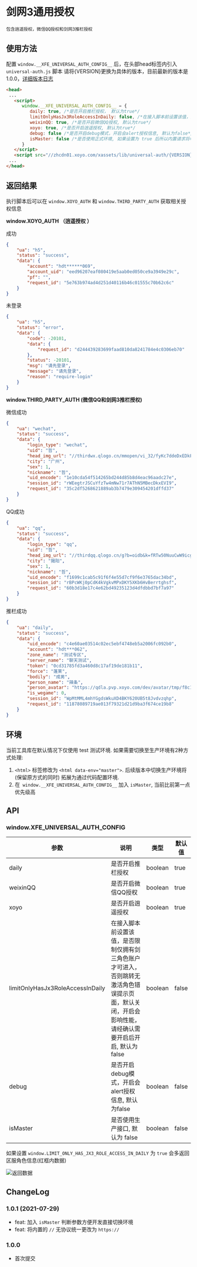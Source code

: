 # 剑网3通用授权
    包含逍遥授权，微信QQ授权和剑网3推栏授权

## 使用方法
配置 `window.__XFE_UNIVERSAL_AUTH_CONFIG__` 后，在头部head标签内引入 `universal-auth.js` 脚本
请将{VERSION}更换为具体的版本，目前最新的版本是1.0.0，[详细版本日志](#ChangeLog)
```html
<head>
 ...
   <script>
      window.__XFE_UNIVERSAL_AUTH_CONFIG__ = {
         daily: true, /*是否开启推栏授权， 默认为true*/
         limitOnlyHasJx3RoleAccessInDaily: false, /*在接入脚本前设置该值，是否限制仅拥有剑三角色账户才可进入，否则跳转无激活角色错误提示页面，默认关闭，开启会影响性能，请经确认需要开启后开启, 默认为false*/
         weixinQQ: true, /*是否开启微信QQ授权, 默认为true*/
         xoyo: true, /*是否开启逍遥授权, 默认为true*/
         debug: false /*是否开启debug模式，开启会alert授权信息, 默认为false*/
         isMaster: false /*是否使用正式环境, 如果设置为 true 后所以内置请求将切换到正式环境地址*/
      }
   </script>
   <script src="//zhcdn01.xoyo.com/xassets/lib/universal-auth/{VERSION}/universal-auth.js" crossOrigin="anonymous" ></script>
 ...
</head>
```

## 返回结果
执行脚本后可以在 `window.XOYO_AUTH` 和 `window.THIRD_PARTY_AUTH` 获取相关授权信息

**window.XOYO_AUTH （逍遥授权 ）**

成功
```json
{
	"ua": "h5",
	"status": "success",
	"data": {
		"account": "hdt******069",
		"account_uid": "eed96207eaf080419e5aab0ed050ce9a3949e29c",
		"pf": "",
		"request_id": "5e763b974ad4d251d40116b46c01555c70b62c6c"
	}
}
```

未登录
```json
{
	"ua": "h5",
	"status": "error",
	"data": {
		"code": -20101,
		"data": {
			"request_id": "d244439283699faad810da8241784e4c0306eb70"
		},
		"status": -20101,
		"msg": "请先登录",
		"message": "请先登录",
		"reason": "require-login"
	}
}
```

**window.THIRD_PARTY_AUTH (微信QQ和剑网3推栏授权)**

微信成功
```json
{
	"ua": "wechat",
	"status": "success",
	"data": {
		"login_type": "wechat",
		"uid": "哲",
		"head_img_url": "//thirdwx.qlogo.cn/mmopen/vi_32/fyKc7ddeDxEDkFmWEQlTcDlcIWfS8P20TDry8aX9axMfpznsISLPvxBcG1bUznRbcqPsOGhzLPzO3zHP5PcrVQ/132",
		"city": "广州",
		"sex": 1,
		"nickname": "哲",
		"uid_encode": "1e10cda54f514265bd244d85b8d4eac96aadc27e",
		"session_id": "rWEegtrJSCuYfzTw4mNw71r7AThN5MBecDkxEVI9",
		"request_id": "35c2df5268621889ab3b7479e309454201dffd37"
	}
}
```

QQ成功
```json
{
	"ua": "qq",
	"status": "success",
	"data": {
		"login_type": "qq",
		"uid": "哲",
		"head_img_url": "//thirdqq.qlogo.cn/g?b=oidb&k=fRTw50NuuCwW9icg9w2qSEw&s=100&t=1567016636",
		"city": "揭阳",
		"sex": 1,
		"nickname": "哲",
		"uid_encode": "f1699c1cab5c91f6f4e55d7cf9f6e3765dac34bd",
		"session_id": "rBPcWKj0pCdK4kVgkvMPxDKY5XKb6HvBerrtghsf",
		"request_id": "60b3d18e17c4e62bd49235123d4dfdbbd7bf7a97"
	}
}
```

推栏成功
```json
{
	"ua": "daily",
	"status": "success",
	"data": {
		"uid_encode": "c4e60ae03514c02ec5ebf4748eb5a2006fc092b0",
		"account": "hdt***062",
		"zone_name": "测试专区",
		"server_name": "聊天测试",
		"token": "0cd31785fd3a460d8c17af19de181b11",
		"force": "蓬莱",
		"bodily": "成男",
		"person_name": "辣条",
		"person_avatar": "https://qdla.pvp.xoyo.com/dev/avatar/tmp/f8c146ac3ec24bab9adf21f3881a288a/avatar.jpg/d0d100fff27645108cea5afc1e47b0d4.jpg",
		"is_wegame": 0,
		"session_id": "WpMtMML4mhYGgdsWkuXD4BKY620UB5t8Jvdvzqhp",
		"request_id": "11878089719ae013f79321d21d9ba3f674ce19b8"
	}
}
```

## 环境

当前工具库在默认情况下仅使用 test 测试环境. 如果需要切换至生产环境有2种方式处理:
1. `<html>` 标签修改为 `<html data-env="master">`. 后续版本中切换生产环境将 (保留原方式的同时) 拓展为通过代码配置环境.
2. 在` window.__XFE_UNIVERSAL_AUTH_CONFIG__` 加入 `isMaster`, 当前比前第一点优先级高


## API

### window.__XFE_UNIVERSAL_AUTH_CONFIG__

| 参数 | 说明 | 类型 | 默认值	|
| --- | --- | --- | --- |
| daily | 是否开启推栏授权 | boolean | true |
| weixinQQ | 是否开启微信QQ授权 | boolean | true |
| xoyo | 是否开启逍遥授权 | boolean | true |
| limitOnlyHasJx3RoleAccessInDaily | 在接入脚本前设置该值，是否限制仅拥有剑三角色账户才可进入，否则跳转无激活角色错误提示页面，默认关闭，开启会影响性能，请经确认需要开启后开启, 默认为false | boolean | false |
| debug | 是否开启debug模式，开启会alert授权信息, 默认为false | boolean | false |
| isMaster | 是否使用生产接口, 默认为 false | boolean | false |

如果设置 `window.LIMIT_ONLY_HAS_JX3_ROLE_ACCESS_IN_DAILY` 为 `true` 会多返回区服角色信息(红框内数据)

![返回数据](./docs/images/daily-auth-success-return.png)

## ChangeLog

### 1.0.1 (2021-07-29)
* feat: 加入 `isMaster` 判断参数方便开发直接切换环境
* feat: 将内置的 `//` 无协议统一更改为 `https://`

### 1.0.0
* 首次提交

